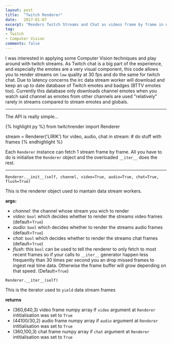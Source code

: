 ```yaml
---
layout: post
title:  "Twitch Renderer"
date:   2017-01-07
excerpt: "Renders Twitch Streams and Chat as videos frame by frame in numpy"
tag:
- Twitch
- Computer Vision
comments: false
---
```


I was interested in applying some Computer Vision techniques and play around with twitch streams. As Twitch chat is a big part of the experience, and especially the emotes are a very visual component, this code allows you to render streams on `low` quality at 30 fps and do the same for twitch chat. Due to latency concerns the irc data stream worker will download and keep an up to date database of Twitch emotes and badges (BTTV emotes too). Currently this database only downloads channel emotes when you watch said channel as emotes from other channels are used "relatively" rarely in streams compared to stream emotes and globals.

------------------------------------------------------------------

The API is really simple...

{% highlight py %}
from twitchrender import Renderer

stream = Renderer('LIRIK')
for video, audio, chat in stream:
    # do stuff with frames
{% endhighlight %}

Each `Renderer` instance can fetch 1 stream frame by frame. All you have to do is initialise the `Renderer` object and the overloaded `__iter__` does the rest.

------------------------------------------------------------------

`Renderer.__init__(self, channel, video=True, audio=True, chat=True, flush=True)`

This is the renderer object used to mantain data stream workers.

**args:**

* *channel:* the channel whose stream you wich to render
* *video:* `bool` which decides whether to render the streams video frames (default=`True`)
* *audio:* `bool` which decides whether to render the streams audio frames (default=`True`)
* *chat:* `bool` which decides whether to render the streams chat frames (default=`True`)
* *flush:* this `bool` can be used to tell the renderer to only fetch to most recent frames so if your calls to `__iter__` generator happen less frequently than 30 times per second you an drop missed frames to ingest real time data. Otherwise the frame buffer will grow depending on that speed. (Default=`True`)

`Renderer.__iter__(self)`

This is the iterator used to `yield` data stream frames

**returns**

* (360,640,3) video frame numpy array if `video` argument at `Renderer` intitialisation was set to `True`
* (44100/30,2) audio frame numpy array if `audio` argument at `Renderer` intitialisation was set to `True`
* (360,100,3) chat frame numpy array if `chat` argument at `Renderer` intitialisation was set to `True`
